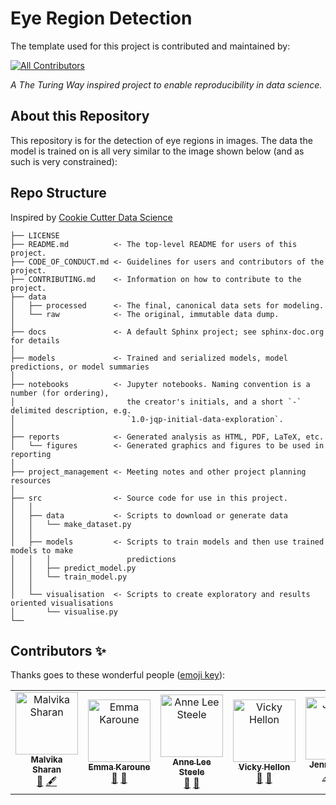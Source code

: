 # Eye Region Detection

The template used for this project is contributed and maintained by:
<!-- ALL-CONTRIBUTORS-BADGE:START - Do not remove or modify this section -->
[![All Contributors](https://img.shields.io/badge/all_contributors-6-orange.svg?style=flat-square)](#contributors-)
<!-- ALL-CONTRIBUTORS-BADGE:END -->

*A The Turing Way inspired project to enable reproducibility in data science.*

## About this Repository

This repository is for the detection of eye regions in images. The data the model is trained on is
all very similar to the image shown below (and as such is very constrained):


## Repo Structure

Inspired by [Cookie Cutter Data Science](https://github.com/drivendata/cookiecutter-data-science)

```
├── LICENSE
├── README.md          <- The top-level README for users of this project.
├── CODE_OF_CONDUCT.md <- Guidelines for users and contributors of the project.
├── CONTRIBUTING.md    <- Information on how to contribute to the project.
├── data
│   ├── processed      <- The final, canonical data sets for modeling.
│   └── raw            <- The original, immutable data dump.
│
├── docs               <- A default Sphinx project; see sphinx-doc.org for details
│
├── models             <- Trained and serialized models, model predictions, or model summaries
│
├── notebooks          <- Jupyter notebooks. Naming convention is a number (for ordering),
│                         the creator's initials, and a short `-` delimited description, e.g.
│                         `1.0-jqp-initial-data-exploration`.
│
├── reports            <- Generated analysis as HTML, PDF, LaTeX, etc.
│   └── figures        <- Generated graphics and figures to be used in reporting
│
├── project_management <- Meeting notes and other project planning resources
│
├── src                <- Source code for use in this project.
│   │
│   ├── data           <- Scripts to download or generate data
│   │   └── make_dataset.py
│   │
│   ├── models         <- Scripts to train models and then use trained models to make
│   │   │                 predictions
│   │   ├── predict_model.py
│   │   └── train_model.py
│   │
│   └── visualisation  <- Scripts to create exploratory and results oriented visualisations
│       └── visualise.py
└──
```

## Contributors ✨

Thanks goes to these wonderful people ([emoji key](https://allcontributors.org/docs/en/emoji-key)):

<!-- ALL-CONTRIBUTORS-LIST:START - Do not remove or modify this section -->
<!-- prettier-ignore-start -->
<!-- markdownlint-disable -->
<table>
  <tbody>
    <tr>
      <td align="center"><a href="http://malvikasharan.github.io/"><img src="https://avatars.githubusercontent.com/u/5370471?v=4?s=100" width="100px;" alt="Malvika Sharan"/><br /><sub><b>Malvika Sharan</b></sub></a><br /><a href="#ideas-malvikasharan" title="Ideas, Planning, & Feedback">🤔</a> <a href="#content-malvikasharan" title="Content">🖋</a></td>
      <td align="center"><a href="https://github.com/EKaroune"><img src="https://avatars.githubusercontent.com/u/58147174?v=4?s=100" width="100px;" alt="Emma Karoune"/><br /><sub><b>Emma Karoune</b></sub></a><br /><a href="#ideas-EKaroune" title="Ideas, Planning, & Feedback">🤔</a> <a href="https://github.com/alan-turing-institute/reproducible-project-template/commits?author=EKaroune" title="Documentation">📖</a></td>
      <td align="center"><a href="http://www.aleesteele.com"><img src="https://avatars.githubusercontent.com/u/18509789?v=4?s=100" width="100px;" alt="Anne Lee Steele"/><br /><sub><b>Anne Lee Steele</b></sub></a><br /><a href="#ideas-aleesteele" title="Ideas, Planning, & Feedback">🤔</a> <a href="https://github.com/alan-turing-institute/reproducible-project-template/commits?author=aleesteele" title="Documentation">📖</a></td>
      <td align="center"><a href="https://github.com/vhellon"><img src="https://avatars.githubusercontent.com/u/93144591?v=4?s=100" width="100px;" alt="Vicky Hellon"/><br /><sub><b>Vicky Hellon</b></sub></a><br /><a href="#ideas-vhellon" title="Ideas, Planning, & Feedback">🤔</a> <a href="https://github.com/alan-turing-institute/reproducible-project-template/commits?author=vhellon" title="Documentation">📖</a></td>
      <td align="center"><a href="http://jending.com"><img src="https://avatars.githubusercontent.com/u/5104098?v=4?s=100" width="100px;" alt="Jennifer Ding"/><br /><sub><b>Jennifer Ding</b></sub></a><br /><a href="#content-dingaaling" title="Content">🖋</a> <a href="https://github.com/alan-turing-institute/reproducible-project-template/commits?author=dingaaling" title="Documentation">📖</a> <a href="#ideas-dingaaling" title="Ideas, Planning, & Feedback">🤔</a></td>
      <td align="center"><a href="http://lappland.io"><img src="https://avatars.githubusercontent.com/u/51458?v=4?s=100" width="100px;" alt="Hilmar Lapp"/><br /><sub><b>Hilmar Lapp</b></sub></a><br /><a href="https://github.com/alan-turing-institute/reproducible-project-template/issues?q=author%3Ahlapp" title="Bug reports">🐛</a></td>
    </tr>
  </tbody>
</table>

<!-- markdownlint-restore -->
<!-- prettier-ignore-end -->

<!-- ALL-CONTRIBUTORS-LIST:END -->
